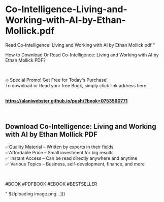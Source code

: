 # Co-Intelligence-Living-and-Working-with-AI-by-Ethan-Mollick.pdf
Read Co-Intelligence: Living and Working with AI by Ethan Mollick pdf
"<p>How to Download Or Read Co-Intelligence: Living and Working with AI by Ethan Mollick PDF?</p>
<p>&nbsp;</p>
<p>&#128293;  Special Promo! Get Free for Today's Purchase!<br />To download or Read your free Book, simply click link address here:&nbsp;<br />&nbsp;</p>
<p><a href=""https://alaniwebster.github.io/push/?book=0753560771""><strong>https://alaniwebster.github.io/push/?book=0753560771</strong></a></p>
<p>&nbsp;</p>
<h2>Download Co-Intelligence: Living and Working with AI by Ethan Mollick PDF</h2>
<p>&#x2705;Quality Material &ndash; Written by experts in their fields<br />&#x2705;Affordable Price &ndash; Small investment for big results<br />&#x2705; Instant Access &ndash; Can be read directly anywhere and anytime<br />&#x2705; Various Topics &ndash; Business, self-development, finance, and more</p>
<p>&nbsp;</p>
<p>#BOOK #PDFBOOK #EBOOK #BESTSELLER</p>
"
![Uploading image.png…]()

